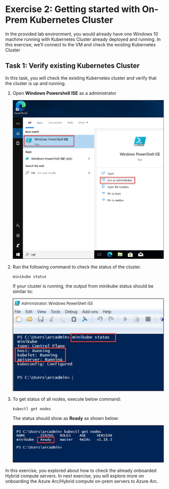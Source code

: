 # Exercise 2: Getting started with On-Prem Kubernetes Cluster
In the provided lab environment, you would already have one Windows 10 machine running with Kubernetes Cluster already deployed and running. In this exercise, we’ll connect to the VM and check the existing Kubernetes Cluster

## Task 1: Verify existing Kubernetes Cluster
In this task, you will check the existing Kubernetes cluster and verify that the cluster is up and running. 
1. Open **Windows Powershell ISE** as a administrator

   ![](./images/azure-arc-00.png) 

2. Run the following command to check the status of the cluster.

   ```
   minikube status
   ```
   If your cluster is running, the output from minikube status should be similar to:
   
   ![](./images/azure-arc-01.png)

3. To get status of all nodes, execute below command:
  
   ```
   kubectl get nodes
   ```
   The status should show as **Ready** as shown below:
  
   ![](./images/azure-arc-03.png)
   
In this exercise, you explored about how to check the already onboarded Hybrid compute servers. In next exercise, you will explore more on onboarding the Azure Arc/Hybrid compute on-prem servers to Azure Arc.
